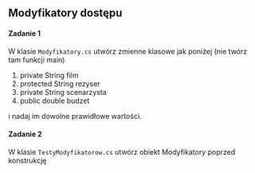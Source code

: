 ﻿## Modyfikatory dostępu

#### Zadanie 1
W klasie `Modyfikatory.cs` utwórz zmienne klasowe jak poniżej (nie twórz tam funkcji main)
1. private String film
2. protected String rezyser
3. private String scenarzysta
4. public double budzet

i nadaj im dowolne prawidłowe wartości.


#### Zadanie 2
W klasie `TestyModyfikatorow.cs` utwórz obiekt Modyfikatory poprzed konstrukcję